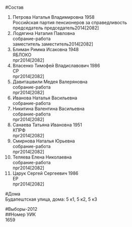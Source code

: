 #Состав  
1. Петрова Наталья Владимировна 1958  
    Российская партия пенсионеров за справедливость  
    председатель председатель2014[2082]  
2. Лодягина Наталия Павловна  
    собрание-работа  
    заместитель заместитель2014[2082]  
3. Блиман Римма Исаковна 1948  
    ЯБЛОКО  
    прг2014[2082]  
4. Власенко Тимофей Владиславович 1986  
    СР  
    прг2014[2082]  
5. Давиташвили Медея Валеряновна  
    собрание-работа  
    прг2014[2082]  
6. Иванова Наталья Васильевна  
    собрание-работа  
7. Никитина Валентина Васильевна  
    собрание-работа  
    прг2014[2082]  
8. Санаева Татьяна Ивановна 1951  
    КПРФ  
    прг2014[2082]  
9. Смирнова Наталья Юрьевна  
    собрание-работа  
    прг2014[2082]  
10. Теляева Елена Николаевна  
    собрание-работа  
    прг2014[2082]  
11. Царук Сергей Сергеевич 1986  
    ЕР  
    прг2014[2082]  
  
#Дома  
Будапештская улица, дома: 5 к1, 5 к2, 5 к3  
  
#Выборы-2012  
##Номер УИК  
1659  
